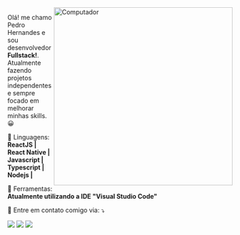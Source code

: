 <img src="https://raw.githubusercontent.com/MicaelliMedeiros/micaellimedeiros/master/image/computer-illustration.png" min-width="400px" max-width="400px" width="400px" align="right" alt="Computador">

<p align="left"> 
  Olá! me chamo Pedro Hernandes e sou desenvolvedor <strong>Fullstack!</strong>.<br>
  Atualmente fazendo projetos independentes e sempre focado em melhorar minhas skills. 😀
</p>

<p align="left">
  🦄 Linguagens: <strong> ReactJS | React Native | Javascript | Typescript | Nodejs | </strong>
</p>

<p align="left">
  💼 Ferramentas: <strong>Atualmente utilizando a IDE "Visual Studio Code"</strong>
</p>

<p align="left">
  💌 Entre em contato comigo via: ⤵️
</p>

<p align="left">

  <a href="https://www.linkedin.com/in/pedroherna/" alt="Linkedin">
  <img src="https://img.shields.io/badge/-Linkedin-0e76a8?style=flat-square&logo=Linkedin&logoColor=white&link=https://www.linkedin.com/in/pedroherna/" /></a>

  <a href="mailto:pedro.hernandes1611@gmail.com" alt="Gmail">
  <img src="https://img.shields.io/badge/-Gmail-FF0000?style=flat-square&labelColor=FF0000&logo=gmail&logoColor=white&link=mailto:pedro.hernandes1611@gmail.com" /></a>

  <a href="https://api.whatsapp.com/send?phone=5511966647984" alt="WhatsApp">
  <img src="https://img.shields.io/badge/-WhatsApp-25d366?style=flat-square&labelColor=25d366&logo=whatsapp&logoColor=white&link=https://api.whatsapp.com/send?phone=5511966647984"/></a>
